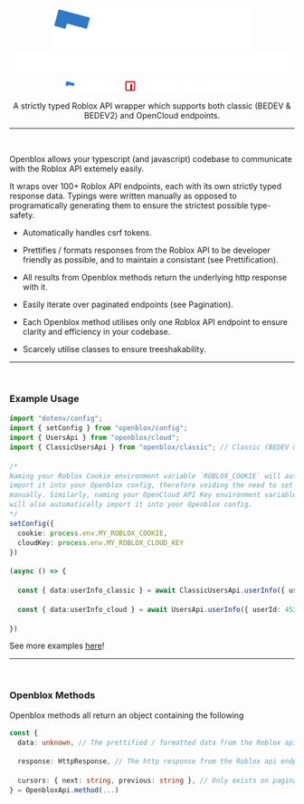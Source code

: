 <div align="center">

  <img src="./assets/logo.svg" height="70px" width="auto" height="auto" />

  <img height="10px" width="100%" src="./assets/invis.png" />

  <img height="20px" width="100%" src="./assets/invis.png" />


  <div>

  [<img src="./assets/docs.svg" width="auto" height="18px" />](https:/open.blox.wiki)
  <img src="./assets/dot.svg" width="auto" height="18px" />
  [<img src="./assets/package.svg" width="auto" height="18px" />](https://www.npmjs.com/package/openblox)
  <img src="./assets/dot.svg" width="auto" height="18px" />
  [<img src="./assets/repo.svg" width="auto" height="18px" />](https://github.com/MightyPart/openblox)

  </div>

  A strictly typed Roblox API wrapper which supports both classic (BEDEV & BEDEV2) and OpenCloud endpoints.

  - - -
  
</div>

<img height="0px" width="100%" src="./assets/invis.png" />

Openblox allows your typescript (and javascript) codebase to communicate with the Roblox API extemely easily.

It wraps over 100+ Roblox API endpoints, each with its own strictly typed response data. Typings were written manually as opposed to programatically generating them to ensure the strictest possible type-safety.

- Automatically handles csrf tokens.

- Prettifies / formats responses from the Roblox API to be developer friendly as possible, and to maintain a consistant (see Prettification).
- All results from Openblox methods return the underlying http response with it.

- Easily iterate over paginated endpoints (see Pagination).

- Each Openblox method utilises only one Roblox API endpoint to ensure clarity and efficiency in your codebase.

- Scarcely utilise classes to ensure treeshakability.

- - -

<img height="0px" width="100%" src="./assets/invis.png" />

<h3>Example Usage</h3>

```ts
import "dotenv/config";
import { setConfig } from "openblox/config";
import { UsersApi } from "openblox/cloud";
import { ClassicUsersApi } from "openblox/classic"; // Classic (BEDEV & BEDEV2) APIs will always be prefixed with `Classic`.

/*
Naming your Roblox Cookie environment variable `ROBLOX_COOKIE` will automatically
import it into your Openblox config, therefore voiding the need to set it in the config
manually. Similarly, naming your OpenCloud API Key environment variable `ROBLOX_CLOUD_KEY`
will also automatically import it into your Openblox config.
*/
setConfig({
  cookie: process.env.MY_ROBLOX_COOKIE,
  cloudKey: process.env.MY_ROBLOX_CLOUD_KEY
})

(async () => {

  const { data:userInfo_classic } = await ClassicUsersApi.userInfo({ userId: 45348281 })

  const { data:userInfo_cloud } = await UsersApi.userInfo({ userId: 45348281 })

})
```

See more examples [here](https://github.com/MightyPart/openblox/tree/main/examples)!

- - -

<img height="0px" width="100%" src="./assets/invis.png" />

<h3>Openblox Methods</h3>

Openblox methods all return an object containing the following
```ts
const {
  data: unknown, // The prettified / formatted data from the Roblox api endpoint (As an optimisation, prettification / formatting only happens once accessed / destructured).

  response: HttpResponse, // The http response from the Roblox api endpoint. The raw unprettified data can be accessed via `response.body`.

  cursors: { next: string, previous: string }, // Only exists on paginated endpoints. Contains the previous and next cursor.
} = OpenbloxApi.method(...)
```